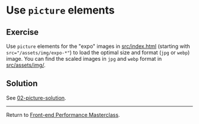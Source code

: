 # Use `picture` elements

## Exercise

Use `picture` elements for the "expo" images in [src/index.html](src/index.html) (starting with `src="/assets/img/expo-*"`) to load the optimal size and format (`jpg` or `webp`) image.
You can find the scaled images in `jpg` and `webp` format in [src/assets/img/](src/assets/img/).

## Solution

See [02-picture-solution](https://github.com/voorhoede/performance-masterclass-2018-10/tree/02-picture-solution).

---

Return to [Front-end Performance Masterclass](https://github.com/voorhoede/performance-masterclass-2018-10).
